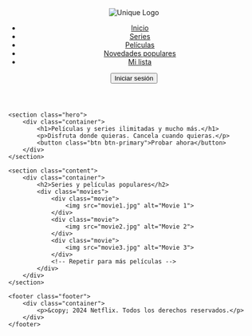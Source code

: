 <!DOCTYPE html>
<html lang="en">
<head>
    <meta charset="UTF-8">
    <meta name="viewport" content="width=device-width, initial-scale=1.0">
    <title>Netflix Replica</title>
    <link rel="stylesheet" href="styles.css">
    <link href="https://fonts.googleapis.com/css2?family=Roboto:wght@400;700&display=swap" rel="stylesheet">
</head>
<body>
    <header class="navbar">
        <div class="container">
            <div class="logo">
                <img src="unique_logo.png" alt="Unique Logo">
            </div>
            <nav>
                <ul>
                    <li><a href="#">Inicio</a></li>
                    <li><a href="#">Series</a></li>
                    <li><a href="#">Películas</a></li>
                    <li><a href="#">Novedades populares</a></li>
                    <li><a href="#">Mi lista</a></li>
                </ul>
            </nav>
            <div class="user">
                <button class="btn btn-signin">Iniciar sesión</button>
            </div>
        </div>
    </header>

    <section class="hero">
        <div class="container">
            <h1>Películas y series ilimitadas y mucho más.</h1>
            <p>Disfruta donde quieras. Cancela cuando quieras.</p>
            <button class="btn btn-primary">Probar ahora</button>
        </div>
    </section>

    <section class="content">
        <div class="container">
            <h2>Series y películas populares</h2>
            <div class="movies">
                <div class="movie">
                    <img src="movie1.jpg" alt="Movie 1">
                </div>
                <div class="movie">
                    <img src="movie2.jpg" alt="Movie 2">
                </div>
                <div class="movie">
                    <img src="movie3.jpg" alt="Movie 3">
                </div>
                <!-- Repetir para más películas -->
            </div>
        </div>
    </section>

    <footer class="footer">
        <div class="container">
            <p>&copy; 2024 Netflix. Todos los derechos reservados.</p>
        </div>
    </footer>
</body>
</html>
